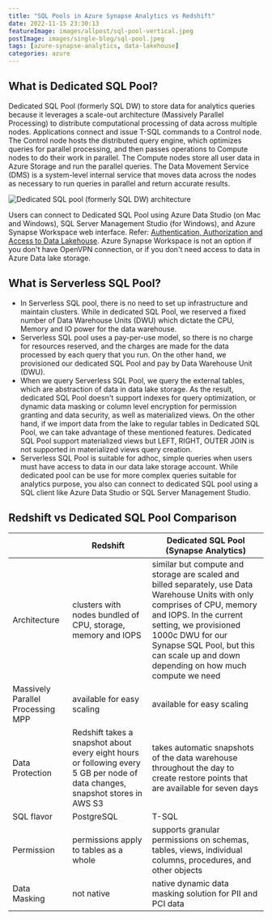 ```yaml
---
title: "SQL Pools in Azure Synapse Analytics vs Redshift"
date: 2022-11-15 23:30:13
featureImage: images/allpost/sql-pool-vertical.jpeg
postImage: images/single-blog/sql-pool.jpeg
tags: [azure-synapse-analytics, data-lakehouse]
categories: azure
---
```


## What is Dedicated SQL Pool?

 Dedicated SQL Pool (formerly SQL DW) to store data for analytics queries because it leverages a scale-out architecture (Massively Parallel Processing) to distribute computational processing of data across multiple nodes. Applications connect and issue T-SQL commands to a Control node. The Control node hosts the distributed query engine, which optimizes queries for parallel processing, and then passes operations to Compute nodes to do their work in parallel. The Compute nodes store all user data in Azure Storage and run the parallel queries. The Data Movement Service (DMS) is a system-level internal service that moves data across the nodes as necessary to run queries in parallel and return accurate results. 

![Dedicated SQL pool (formerly SQL DW) architecture](https://docs.microsoft.com/en-us/azure/synapse-analytics/sql-data-warehouse/media/massively-parallel-processing-mpp-architecture/massively-parallel-processing-mpp-architecture.png)


Users can connect to Dedicated SQL Pool using Azure Data Studio (on Mac and Windows), SQL Server Management Studio (for Windows), and Azure Synapse Workspace web interface. Refer: [Authentication, Authorization and Access to Data Lakehouse](/Data-Lakehouse/Authentication,-Authorization-and-Access-to-Data-Lakehouse). Azure Synapse Workspace is not an option if you don't have OpenVPN connection, or if you don't need access to data in Azure Data lake storage. 

## What is Serverless SQL Pool?
* In Serverless SQL pool, there is no need to set up infrastructure and maintain clusters. While in dedicated SQL Pool, we reserved a fixed number of Data Warehouse Units (DWU) which dictate the CPU, Memory and IO power for the data warehouse.
* Serverless SQL pool uses a pay-per-use model, so there is no charge for resources reserved, and the charges are made for the data processed by each query that you run. On the other hand, we provisioned our dedicated SQL Pool and pay by Data Warehouse Unit (DWU). 
* When we query Serverless SQL Pool, we query the external tables, which are abstraction of data in data lake storage. As the result, dedicated SQL Pool doesn't support indexes for query optimization, or dynamic data masking or column level encryption for permission granting and data security, as well as materialized views. On the other hand, if we import data from the lake to regular tables in Dedicated SQL Pool, we can take advantage of these mentioned features. Dedicated SQL Pool support materialized views but LEFT, RIGHT, OUTER JOIN is not supported in materialized views query creation.
* Serverless SQL Pool is suitable for adhoc, simple queries when users must have access to data in our data lake storage account. While dedicated pool can be use for more complex queries suitable for analytics purpose, you also can connect to dedicated SQL pool using a SQL client like Azure Data Studio or SQL Server Management Studio. 


## Redshift vs Dedicated SQL Pool Comparison

|  |Redshift  | Dedicated SQL Pool (Synapse Analytics) |
|--|--|--|
|Architecture | clusters with nodes bundled of CPU, storage, memory and IOPS | similar but compute and storage are scaled and billed separately, use Data Warehouse Units with only comprises of CPU, memory and IOPS. In the current setting, we provisioned 1000c DWU for our Synapse SQL Pool, but this can scale up and down depending on how much compute we need |
|Massively Parallel Processing MPP  | available for easy scaling| available for easy scaling  |
| Data Protection | Redshift takes a snapshot about every eight hours or following every 5 GB per node of data changes, snapshot stores in AWS S3 | takes automatic snapshots of the data warehouse throughout the day to create restore points that are available for seven days |
| SQL flavor | PostgreSQL  | T-SQL |
| Permission |permissions apply to tables as a whole  | supports granular permissions on schemas, tables, views, individual columns, procedures, and other objects|
| Data Masking | not native | native dynamic data masking solution for PII and PCI data |